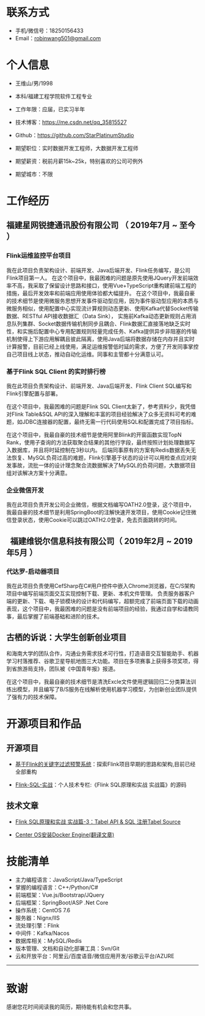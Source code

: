 

# 联系方式

- 手机/微信号：18250156433
- Email：robinwang501@gmail.com 

# 个人信息

 - 王维山/男/1998 
 - 本科/福建工程学院软件工程专业 
 - 工作年限：应届，已实习半年
 - 技术博客：https://me.csdn.net/qq_35815527
 - Github：https://github.com/StarPlatinumStudio

 - 期望职位：实时数据开发工程师，大数据开发工程师
 - 期望薪资：税前月薪15k~25k，特别喜欢的公司可例外
 - 期望城市：不限

# 工作经历

## 福建星网锐捷通讯股份有限公司 （ 2019年7月 ~ 至今 ）

### Flink运维监控平台项目 

我在此项目负责架构设计、前端开发、Java后端开发、Flink任务编写，是公司Flink项目第一人。
在这个项目中，我最困难的问题是原先使用JQuery开发前端效率不高，我采取了保留设计思路和接口，使用Vue+TypeScript重构建前端工程的措施，最后开发效率和前端应用使用体验都大幅提升。
在这个项目中，我最自豪的技术细节是使用微服务思想开发事件驱动型应用，因为事件驱动型应用的本质与微服务相似，使用配置中心实现流计算规则动态更新、使用Kafka代替Socket传输数据、RESTful API接收数据汇（Data Sink），
实施前Kafka动态更新规则占用消息队列集群、Socket数据传输机制同步且耦合、Flink数据汇直接落地缺乏实时性，和实施后配置中心专用配置规则轻量完成任务、Kafka提供异步非阻塞的传输机制使得上下游应用解耦且彼此隔离，使用Java后端将数据存储在内存并且实时计算报警，目前已经上线使用，满足运维报警低时延的需求，方便了开发同事掌控自己项目线上状态，推动自动化运维。同事和主管都十分满意认可。

### 基于Flink SQL Client 的实时排行榜

我在此项目负责架构设计、前端开发、Java后端开发、Flink Client SQL编写和Flink引擎配置与部署。

在这个项目中，我最困难的问题是Flink SQL Client太新了，参考资料少，我凭借对Flink Table&SQL API的深入理解和丰富的项目经验解决了众多无资料可考的难题，如JDBC连接器的配置，最终无需一行代码使用SQL和配置完成了项目指标。

在这个项目中，我最自豪的技术细节是使用阿里Blink的开窗函数实现TopN Rank，使用子查询的方法获取聚合结果的其他行字段，最终按照计划处理数据写入数据库，并且将时延控制在3秒以内。
后端同事原有的方案有Redis数据丢失无法恢复、MySQL负荷过高的难题，Flink引擎基于状态的设计可以用检查点应对突发事故，流批一体的设计理念聚合流数据解决了MySQL的负荷问题，大数据项目组对该解决方案十分满意。

### 企业微信开发 

我在此项目负责开发公司企业微信，根据文档编写OATH2.0登录，这个项目中，我最自豪的技术细节是利用SpringBoot的注解快速开发项目，使用Cookie记住微信登录状态，使用Cookie可以跳过OATH2.0登录，免去页面跳转的时间。



##   福建维锐尔信息科技有限公司（ 2019年2月 ~ 2019年5月 ）

### 代达罗-启动器项目

我在此项目负责使用CefSharp在C#用户控件中嵌入Chrome浏览器，在C/S架构项目中编写前端页面交互实现控制下载、更新、本机文件管理。
负责服务器客户端的更新、下载、电子锁模块的设计和代码编写，超额完成了前端页面下载的动画表现，这个项目中，我最困难的问题是没有前端项目的经验，我通过自学和请教同事，最后掌握了前端基础和进阶的技术。



## 古栖的诉说：大学生创新创业项目

和海南大学的团队合作，沟通业务需求技术可行性，打造语音交互智能助手、机器学习村落推荐、谷歌卫星导航地图三大功能。项目在多项赛事上获得多项奖项，得到省旅游局支持，团队被《中国青年报》报道。

在这个项目中，我最自豪的技术细节是清洗Excle文件使用逻辑回归二分类算法训练出模型，并且编写了B/S服务在线解析使用机器学习模型，为创新创业团队提供了强有力的技术保障。

# 开源项目和作品

## 开源项目

  - [基于Flink的关键字过滤预警系统](https://github.com/StarPlatinumStudio/FlinkAlarmOpsSys)：探索Flink项目早期的思路和架构,目前已经全部重构

  - [Flink-SQL-实战](https://github.com/StarPlatinumStudio/Flink-SQL-Practice)：个人技术专栏:《Flink SQL原理和实战 实战篇》的源码

    

## 技术文章

- [Flink SQL原理和实战 实战篇-3：Tabel API & SQL 注册Tabel Source](https://blog.csdn.net/qq_35815527/article/details/103866923)

- [Center OS安装Docker Engine(翻译文章)](https://blog.csdn.net/qq_35815527/article/details/103759654) 

    

# 技能清单

- 主力编程语言：JavaScript/Java/TypeScript
- 掌握的编程语言：C++/Python/C#
- 前端框架：Vue.js/Bootstrap/JQuery
- 后端框架：SpringBoot/ASP .Net Core
- 操作系统：CentOS 7.6
- 服务器：Nignx/IIS
- 流处理引擎：Flink
- 中间件：Kafka/Nacos
- 数据库相关：MySQL/Redis
- 版本管理、文档和自动化部署工具：Svn/Git
- 云和开放平台：阿里云/百度语音/微信应用开发/谷歌云平台/AZURE
      

---

# 致谢

感谢您花时间阅读我的简历，期待能有机会和您共事。
      
